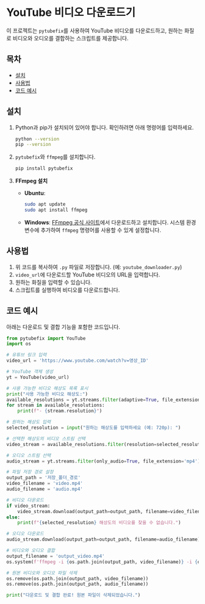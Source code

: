 # YouTube 비디오 다운로드기

이 프로젝트는 `pytubefix`를 사용하여 YouTube 비디오를 다운로드하고, 원하는 화질로 비디오와 오디오를 결합하는 스크립트를 제공합니다.

## 목차
- [설치](#설치)
- [사용법](#사용법)
- [코드 예시](#코드-예시)

## 설치

1. Python과 pip가 설치되어 있어야 합니다. 확인하려면 아래 명령어를 입력하세요.
    ```bash
    python --version
    pip --version
    ```

2. `pytubefix`와 `ffmpeg`를 설치합니다.
    ```bash
    pip install pytubefix
    ```

3. **FFmpeg 설치**
    - **Ubuntu**:
        ```bash
        sudo apt update
        sudo apt install ffmpeg
        ```

    - **Windows**: [FFmpeg 공식 사이트](https://ffmpeg.org/download.html)에서 다운로드하고 설치합니다. 시스템 환경 변수에 추가하여 `ffmpeg` 명령어를 사용할 수 있게 설정합니다.

## 사용법

1. 위 코드를 복사하여 `.py` 파일로 저장합니다. (예: `youtube_downloader.py`)
2. `video_url`에 다운로드할 YouTube 비디오의 URL을 입력합니다.
3. 원하는 화질을 입력할 수 있습니다.
4. 스크립트를 실행하여 비디오를 다운로드합니다.

## 코드 예시

아래는 다운로드 및 결합 기능을 포함한 코드입니다.

```python
from pytubefix import YouTube
import os

# 유튜브 링크 입력
video_url = 'https://www.youtube.com/watch?v=영상_ID'

# YouTube 객체 생성
yt = YouTube(video_url)

# 사용 가능한 비디오 해상도 목록 표시
print("사용 가능한 비디오 해상도:")
available_resolutions = yt.streams.filter(adaptive=True, file_extension='mp4', only_video=True).order_by('resolution').desc()
for stream in available_resolutions:
    print(f"- {stream.resolution}")

# 원하는 해상도 입력
selected_resolution = input("원하는 해상도를 입력하세요 (예: 720p): ")

# 선택한 해상도의 비디오 스트림 선택
video_stream = available_resolutions.filter(resolution=selected_resolution).first()

# 오디오 스트림 선택
audio_stream = yt.streams.filter(only_audio=True, file_extension='mp4').first()

# 파일 저장 경로 설정
output_path = '저장_폴더_경로'
video_filename = 'video.mp4'
audio_filename = 'audio.mp4'

# 비디오 다운로드
if video_stream:
    video_stream.download(output_path=output_path, filename=video_filename)
else:
    print(f"{selected_resolution} 해상도의 비디오를 찾을 수 없습니다.")

# 오디오 다운로드
audio_stream.download(output_path=output_path, filename=audio_filename)

# 비디오와 오디오 결합
output_filename = 'output_video.mp4'
os.system(f'ffmpeg -i {os.path.join(output_path, video_filename)} -i {os.path.join(output_path, audio_filename)} -c:v copy -c:a aac -strict experimental {os.path.join(output_path, output_filename)}')

# 원본 비디오와 오디오 파일 삭제
os.remove(os.path.join(output_path, video_filename))
os.remove(os.path.join(output_path, audio_filename))

print("다운로드 및 결합 완료! 원본 파일이 삭제되었습니다.")
